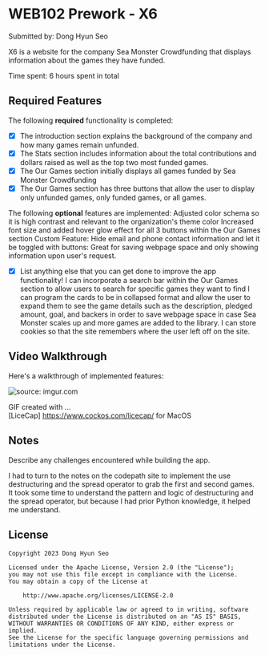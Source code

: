 # WEB102 Prework - X6

Submitted by: Dong Hyun Seo

X6 is a website for the company Sea Monster Crowdfunding that displays information about the games they have funded.

Time spent: 6 hours spent in total

## Required Features

The following **required** functionality is completed:

* [X] The introduction section explains the background of the company and how many games remain unfunded.
* [X] The Stats section includes information about the total contributions and dollars raised as well as the top two most funded games.
* [X] The Our Games section initially displays all games funded by Sea Monster Crowdfunding
* [X] The Our Games section has three buttons that allow the user to display only unfunded games, only funded games, or all games.

The following **optional** features are implemented:
Adjusted color schema so it is high contrast and relevant to the organization's theme color
Increased font size and added hover glow effect for all 3 buttons within the Our Games section
Custom Feature: Hide email and phone contact information and let it be toggled with buttons: Great for saving webpage space and only showing information upon user's request.

* [X] List anything else that you can get done to improve the app functionality!
I can incorporate a search bar within the Our Games section to allow users to search for specific games they want to find
I can program the cards to be in collapsed format and allow the user to expand them to see the game details such as the description, pledged amount, goal, and backers 
in order to save webpage space in case Sea Monster scales up and more games are added to the library.
I can store cookies so that the site remembers where the user left off on the site.
## Video Walkthrough

Here's a walkthrough of implemented features:

<img src="https://i.imgur.com/K9nCthQ.gif" title="source: imgur.com" />

<!-- Replace this with whatever GIF tool you used! -->
GIF created with ...  
[LiceCap] https://www.cockos.com/licecap/ for MacOS

## Notes

Describe any challenges encountered while building the app.

I had to turn to the notes on the codepath site to implement the use destructuring and the spread operator to grab the first and second games.
It took some time to understand the pattern and logic of destructuring and the spread operator, but because I had prior Python knowledge, it helped me understand.

## License

    Copyright 2023 Dong Hyun Seo

    Licensed under the Apache License, Version 2.0 (the "License");
    you may not use this file except in compliance with the License.
    You may obtain a copy of the License at

        http://www.apache.org/licenses/LICENSE-2.0

    Unless required by applicable law or agreed to in writing, software
    distributed under the License is distributed on an "AS IS" BASIS,
    WITHOUT WARRANTIES OR CONDITIONS OF ANY KIND, either express or implied.
    See the License for the specific language governing permissions and
    limitations under the License.

